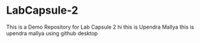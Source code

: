 # LabCapsule-2
This is a Demo Repository for Lab Capsule 2
hi this is Upendra Mallya
this is upendra mallya using github desktop

